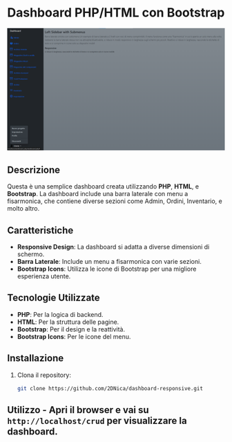 # Dashboard PHP/HTML con Bootstrap

![Dashboard Preview](img_dashboard.png)

## Descrizione
Questa è una semplice dashboard creata utilizzando **PHP**, **HTML**, e **Bootstrap**. La dashboard include una barra laterale con menu a fisarmonica, che contiene diverse sezioni come Admin, Ordini, Inventario, e molto altro.

## Caratteristiche
- **Responsive Design**: La dashboard si adatta a diverse dimensioni di schermo.
- **Barra Laterale**: Include un menu a fisarmonica con varie sezioni.
- **Bootstrap Icons**: Utilizza le icone di Bootstrap per una migliore esperienza utente.

## Tecnologie Utilizzate
- **PHP**: Per la logica di backend.
- **HTML**: Per la struttura delle pagine.
- **Bootstrap**: Per il design e la reattività.
- **Bootstrap Icons**: Per le icone del menu.

## Installazione
1. Clona il repository:
   ```sh
   git clone https://github.com/2DNica/dashboard-responsive.git
   
## Utilizzo - Apri il browser e vai su `http://localhost/crud` per visualizzare la dashboard.
